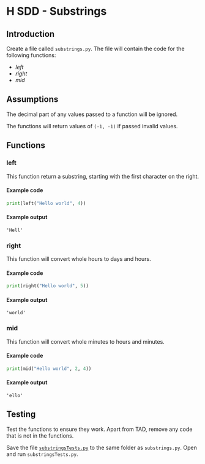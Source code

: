 # H SDD - Substrings


## Introduction

Create a file called `substrings.py`.  The file will contain the code for the following functions:

* _left_
* _right_
* _mid_


## Assumptions

The decimal part of any values passed to a function will be ignored.

The functions will return values of `(-1, -1)` if passed invalid values.


## Functions


### left

This function return a substring, starting with the first character on the right.

#### Example code

``` python
print(left("Hello world", 4))
```

#### Example output

```
'Hell'
```


### right

This function will convert whole hours to days and hours.

#### Example code

``` python
print(right("Hello world", 5))
```

#### Example output

```
'world'
```


### mid

This function will convert whole minutes to hours and minutes.

#### Example code

``` python
print(mid("Hello world", 2, 4))
```

#### Example output

```
'ello'
```


## Testing

Test the functions to ensure they work.  Apart from TAD, remove any code that is not in the functions.

Save the file [`substringsTests.py`](assets/substringsTests.py) to the same folder as `substrings.py`.  Open and run `substringsTests.py`.

